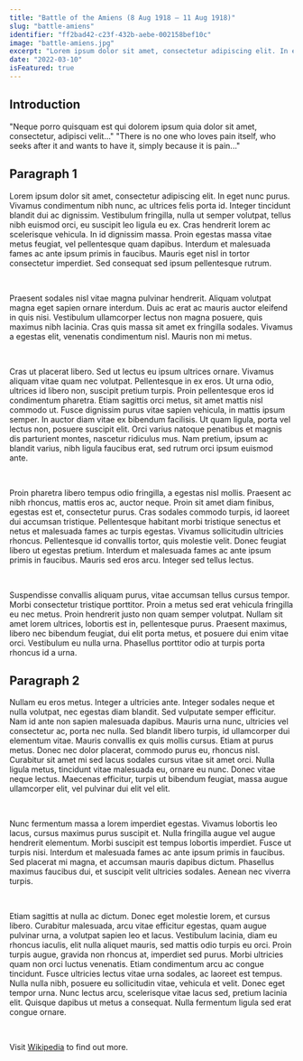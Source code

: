 ```yaml
---
title: "Battle of the Amiens (8 Aug 1918 – 11 Aug 1918)"
slug: "battle-amiens"
identifier: "ff2bad42-c23f-432b-aebe-002158bef10c"
image: "battle-amiens.jpg"
excerpt: "Lorem ipsum dolor sit amet, consectetur adipiscing elit. In eget nunc purus. Vivamus condimentum nibh nunc, ac ultrices felis porta id. Integer tincidunt blandit dui ac dignissim."
date: "2022-03-10"
isFeatured: true
---
```


## Introduction

"Neque porro quisquam est qui dolorem ipsum quia dolor sit amet, consectetur, adipisci velit..."
"There is no one who loves pain itself, who seeks after it and wants to have it, simply because it is pain..."

## Paragraph 1

Lorem ipsum dolor sit amet, consectetur adipiscing elit. In eget nunc purus. Vivamus condimentum nibh nunc, ac ultrices felis porta id. Integer tincidunt blandit dui ac dignissim. Vestibulum fringilla, nulla ut semper volutpat, tellus nibh euismod orci, eu suscipit leo ligula eu ex. Cras hendrerit lorem ac scelerisque vehicula. In id dignissim massa. Proin egestas massa vitae metus feugiat, vel pellentesque quam dapibus. Interdum et malesuada fames ac ante ipsum primis in faucibus. Mauris eget nisl in tortor consectetur imperdiet. Sed consequat sed ipsum pellentesque rutrum.


&nbsp;  


Praesent sodales nisl vitae magna pulvinar hendrerit. Aliquam volutpat magna eget sapien ornare interdum. Duis ac erat ac mauris auctor eleifend in quis nisi. Vestibulum ullamcorper lectus non magna posuere, quis maximus nibh lacinia. Cras quis massa sit amet ex fringilla sodales. Vivamus a egestas elit, venenatis condimentum nisl. Mauris non mi metus.


&nbsp;  


Cras ut placerat libero. Sed ut lectus eu ipsum ultrices ornare. Vivamus aliquam vitae quam nec volutpat. Pellentesque in ex eros. Ut urna odio, ultrices id libero non, suscipit pretium turpis. Proin pellentesque eros id condimentum pharetra. Etiam sagittis orci metus, sit amet mattis nisl commodo ut. Fusce dignissim purus vitae sapien vehicula, in mattis ipsum semper. In auctor diam vitae ex bibendum facilisis. Ut quam ligula, porta vel lectus non, posuere suscipit elit. Orci varius natoque penatibus et magnis dis parturient montes, nascetur ridiculus mus. Nam pretium, ipsum ac blandit varius, nibh ligula faucibus erat, sed rutrum orci ipsum euismod ante.


&nbsp;  


Proin pharetra libero tempus odio fringilla, a egestas nisl mollis. Praesent ac nibh rhoncus, mattis eros ac, auctor neque. Proin sit amet diam finibus, egestas est et, consectetur purus. Cras sodales commodo turpis, id laoreet dui accumsan tristique. Pellentesque habitant morbi tristique senectus et netus et malesuada fames ac turpis egestas. Vivamus sollicitudin ultricies rhoncus. Pellentesque id convallis tortor, quis molestie velit. Donec feugiat libero ut egestas pretium. Interdum et malesuada fames ac ante ipsum primis in faucibus. Mauris sed eros arcu. Integer sed tellus lectus.


&nbsp;  


Suspendisse convallis aliquam purus, vitae accumsan tellus cursus tempor. Morbi consectetur tristique porttitor. Proin a metus sed erat vehicula fringilla eu nec metus. Proin hendrerit justo non quam semper volutpat. Nullam sit amet lorem ultrices, lobortis est in, pellentesque purus. Praesent maximus, libero nec bibendum feugiat, dui elit porta metus, et posuere dui enim vitae orci. Vestibulum eu nulla urna. Phasellus porttitor odio at turpis porta rhoncus id a urna.

## Paragraph 2

Nullam eu eros metus. Integer a ultricies ante. Integer sodales neque et nulla volutpat, nec egestas diam blandit. Sed vulputate semper efficitur. Nam id ante non sapien malesuada dapibus. Mauris urna nunc, ultricies vel consectetur ac, porta nec nulla. Sed blandit libero turpis, id ullamcorper dui elementum vitae. Mauris convallis ex quis mollis cursus. Etiam at purus metus. Donec nec dolor placerat, commodo purus eu, rhoncus nisl. Curabitur sit amet mi sed lacus sodales cursus vitae sit amet orci. Nulla ligula metus, tincidunt vitae malesuada eu, ornare eu nunc. Donec vitae neque lectus. Maecenas efficitur, turpis ut bibendum feugiat, massa augue ullamcorper elit, vel pulvinar dui elit vel elit.


&nbsp;  


Nunc fermentum massa a lorem imperdiet egestas. Vivamus lobortis leo lacus, cursus maximus purus suscipit et. Nulla fringilla augue vel augue hendrerit elementum. Morbi suscipit est tempus lobortis imperdiet. Fusce ut turpis nisi. Interdum et malesuada fames ac ante ipsum primis in faucibus. Sed placerat mi magna, et accumsan mauris dapibus dictum. Phasellus maximus faucibus dui, et suscipit velit ultricies sodales. Aenean nec viverra turpis.


&nbsp;  


Etiam sagittis at nulla ac dictum. Donec eget molestie lorem, et cursus libero. Curabitur malesuada, arcu vitae efficitur egestas, quam augue pulvinar urna, a volutpat sapien leo et lacus. Vestibulum lacinia, diam eu rhoncus iaculis, elit nulla aliquet mauris, sed mattis odio turpis eu orci. Proin turpis augue, gravida non rhoncus at, imperdiet sed purus. Morbi ultricies quam non orci luctus venenatis. Etiam condimentum arcu ac congue tincidunt. Fusce ultricies lectus vitae urna sodales, ac laoreet est tempus. Nulla nulla nibh, posuere eu sollicitudin vitae, vehicula et velit. Donec eget tempor urna. Nunc lectus arcu, scelerisque vitae lacus sed, pretium lacinia elit. Quisque dapibus ut metus a consequat. Nulla fermentum ligula sed erat congue ornare.


&nbsp;  


Visit [Wikipedia](https://en.wikipedia.org/wiki/Main_Page/) to find out more.
